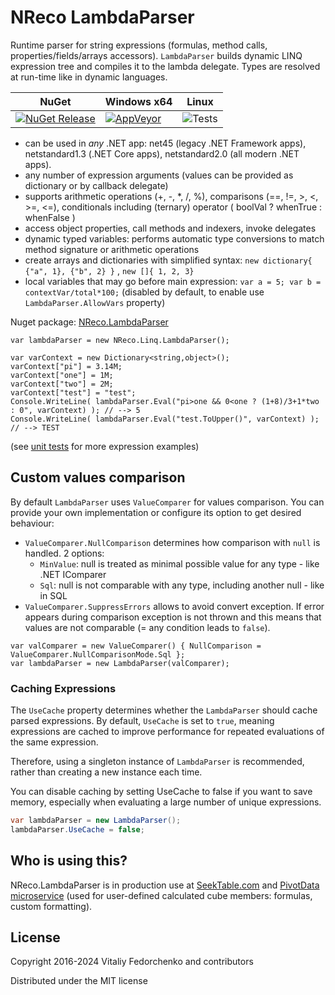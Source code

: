 # NReco LambdaParser
Runtime parser for string expressions (formulas, method calls, properties/fields/arrays accessors). `LambdaParser` builds dynamic LINQ expression tree and compiles it to the lambda delegate. Types are resolved at run-time like in dynamic languages. 

NuGet | Windows x64 | Linux
--- | --- | ---
[![NuGet Release](https://img.shields.io/nuget/v/NReco.LambdaParser.svg)](https://www.nuget.org/packages/NReco.LambdaParser/) | [![AppVeyor](https://img.shields.io/appveyor/ci/nreco/lambdaparser/master.svg)](https://ci.appveyor.com/project/nreco/lambdaparser) | ![Tests](https://github.com/nreco/lambdaparser/actions/workflows/dotnet-test.yml/badge.svg) 

* can be used in *any* .NET app: net45 (legacy .NET Framework apps), netstandard1.3 (.NET Core apps), netstandard2.0 (all modern .NET apps).
* any number of expression arguments (values can be provided as dictionary or by callback delegate)
* supports arithmetic operations (+, -, *, /, %), comparisons (==, !=, >, <, >=, <=), conditionals including (ternary) operator ( boolVal ? whenTrue : whenFalse )
* access object properties, call methods and indexers, invoke delegates
* dynamic typed variables: performs automatic type conversions to match method signature or arithmetic operations
* create arrays and dictionaries with simplified syntax: `new dictionary{ {"a", 1}, {"b", 2} }` , `new []{ 1, 2, 3}`
* local variables that may go before main expression: `var a = 5; var b = contextVar/total*100;`  (disabled by default, to enable use `LambdaParser.AllowVars` property)

Nuget package: [NReco.LambdaParser](https://www.nuget.org/packages/NReco.LambdaParser/)

```
var lambdaParser = new NReco.Linq.LambdaParser();

var varContext = new Dictionary<string,object>();
varContext["pi"] = 3.14M;
varContext["one"] = 1M;
varContext["two"] = 2M;
varContext["test"] = "test";
Console.WriteLine( lambdaParser.Eval("pi>one && 0<one ? (1+8)/3+1*two : 0", varContext) ); // --> 5
Console.WriteLine( lambdaParser.Eval("test.ToUpper()", varContext) ); // --> TEST
```
(see [unit tests](https://github.com/nreco/lambdaparser/blob/master/src/NReco.LambdaParser.Tests/LambdaParserTests.cs) for more expression examples)

## Custom values comparison
By default `LambdaParser` uses `ValueComparer` for values comparison. You can provide your own implementation or configure its option to get desired behaviour:
* `ValueComparer.NullComparison` determines how comparison with `null` is handled. 2 options: 
  * `MinValue`: null is treated as minimal possible value for any type - like .NET IComparer
  * `Sql`: null is not comparable with any type, including another null - like in SQL
* `ValueComparer.SuppressErrors` allows to avoid convert exception. If error appears during comparison exception is not thrown and this means that values are not comparable (= any condition leads to `false`).
```
var valComparer = new ValueComparer() { NullComparison = ValueComparer.NullComparisonMode.Sql };
var lambdaParser = new LambdaParser(valComparer); 
```
### Caching Expressions

The `UseCache` property determines whether the `LambdaParser` should cache parsed expressions. By default, `UseCache` is set to `true`, meaning expressions are cached to improve performance for repeated evaluations of the same expression. 

Therefore, using a singleton instance of `LambdaParser` is recommended, rather than creating a new instance each time.

You can disable caching by setting UseCache to false if you want to save memory, especially when evaluating a large number of unique expressions.

```csharp
var lambdaParser = new LambdaParser();
lambdaParser.UseCache = false;
```

## Who is using this?
NReco.LambdaParser is in production use at [SeekTable.com](https://www.seektable.com/) and [PivotData microservice](https://www.nrecosite.com/pivotdata_service.aspx) (used for user-defined calculated cube members: formulas, custom formatting).

## License
Copyright 2016-2024 Vitaliy Fedorchenko and contributors

Distributed under the MIT license
